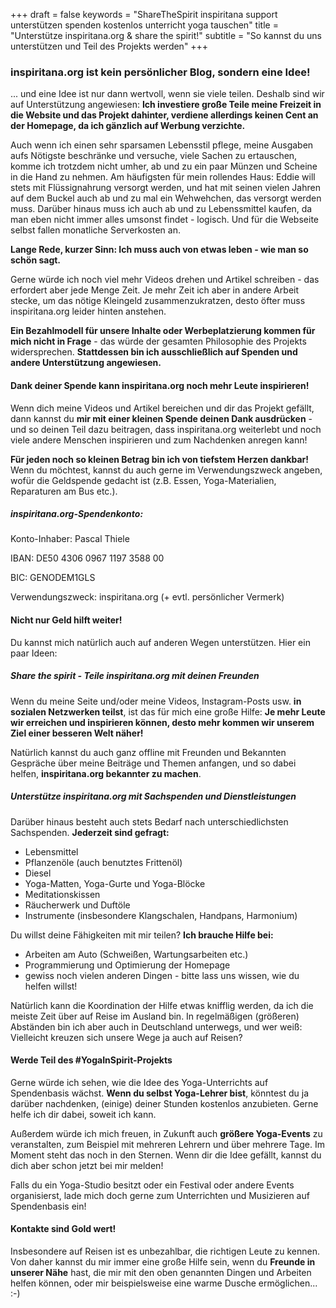 +++
draft = false
keywords =  "ShareTheSpirit inspiritana support unterstützen spenden kostenlos unterricht yoga tauschen"
title = "Unterstütze inspiritana.org & share the spirit!"
subtitle = "So kannst du uns unterstützen und Teil des Projekts werden"
+++

### inspiritana.org ist kein persönlicher Blog, sondern eine Idee!

... und eine Idee ist nur dann wertvoll, wenn sie viele teilen. Deshalb sind wir auf Unterstützung angewiesen: **Ich investiere große Teile meine Freizeit in die Website und das Projekt dahinter, verdiene allerdings keinen Cent an der Homepage, da ich gänzlich auf Werbung verzichte.**    

Auch wenn ich einen sehr sparsamen Lebensstil pflege, meine Ausgaben aufs Nötigste beschränke und versuche, viele Sachen zu ertauschen, komme ich trotzdem nicht umher, ab und zu ein paar Münzen und Scheine in die Hand zu nehmen. Am häufigsten für mein rollendes Haus: Eddie will stets mit Flüssignahrung versorgt werden, und hat mit seinen vielen Jahren auf dem Buckel auch ab und zu mal ein Wehwehchen, das versorgt werden muss. Darüber hinaus muss ich auch ab und zu Lebenssmittel kaufen, da man eben nicht immer alles umsonst findet - logisch. Und für die Webseite selbst fallen monatliche Serverkosten an.     

**Lange Rede, kurzer Sinn: Ich muss auch von etwas leben - wie man so schön sagt.**    

Gerne würde ich noch viel mehr Videos drehen und Artikel schreiben - das erfordert aber jede Menge Zeit. Je mehr Zeit ich aber in andere Arbeit stecke, um das nötige Kleingeld zusammenzukratzen, desto öfter muss inspiritana.org leider hinten anstehen.    

**Ein Bezahlmodell für unsere Inhalte oder Werbeplatzierung kommen für mich nicht in Frage** - das würde der gesamten Philosophie des Projekts widersprechen. **Stattdessen bin ich ausschließlich auf Spenden und andere Unterstützung angewiesen.**

#### Dank deiner Spende kann inspiritana.org noch mehr Leute inspirieren!

Wenn dich meine Videos und Artikel bereichen und dir das Projekt gefällt, dann kannst du **mir mit einer kleinen Spende deinen Dank ausdrücken** - und so deinen Teil dazu beitragen, dass inspiritana.org weiterlebt und noch viele andere Menschen inspirieren und zum Nachdenken anregen kann!    

**Für jeden noch so kleinen Betrag bin ich von tiefstem Herzen dankbar!** Wenn du möchtest, kannst du auch gerne im Verwendungszweck angeben, wofür die Geldspende gedacht ist (z.B. Essen, Yoga-Materialien, Reparaturen am Bus etc.).    

##### inspiritana.org-Spendenkonto:

Konto-Inhaber: Pascal Thiele

IBAN: DE50 4306 0967 1197 3588 00

BIC: GENODEM1GLS

Verwendungszweck: inspiritana.org (+ evtl. persönlicher Vermerk)			

#### Nicht nur Geld hilft weiter!

Du kannst mich natürlich auch auf anderen Wegen unterstützen. Hier ein paar Ideen:

##### Share the spirit - Teile inspiritana.org mit deinen Freunden

Wenn du meine Seite und/oder meine Videos, Instagram-Posts usw. **in sozialen Netzwerken teilst**, ist das für mich eine große Hilfe: **Je mehr Leute wir erreichen und inspirieren können, desto mehr kommen wir unserem Ziel einer besseren Welt näher!**    

Natürlich kannst du auch ganz offline mit Freunden und Bekannten Gespräche über meine Beiträge und Themen anfangen, und so dabei helfen, **inspiritana.org bekannter zu machen**.

##### Unterstütze inspiritana.org mit Sachspenden und Dienstleistungen

Darüber hinaus besteht auch stets Bedarf nach unterschiedlichsten Sachspenden. **Jederzeit sind gefragt:** 

 - Lebensmittel   
 - Pflanzenöle (auch benutztes Frittenöl)
 - Diesel
 - Yoga-Matten, Yoga-Gurte und Yoga-Blöcke
 - Meditationskissen
 - Räucherwerk und Duftöle
 - Instrumente (insbesondere Klangschalen, Handpans, Harmonium)

Du willst deine Fähigkeiten mit mir teilen? **Ich brauche Hilfe bei:**

 - Arbeiten am Auto (Schweißen, Wartungsarbeiten etc.)
 - Programmierung und Optimierung der Homepage
 - gewiss noch vielen anderen Dingen - bitte lass uns wissen, wie du helfen willst!

Natürlich kann die Koordination der Hilfe etwas knifflig werden, da ich die meiste Zeit über auf Reise im Ausland bin. In regelmäßigen (größeren) Abständen bin ich aber auch in Deutschland unterwegs, und wer weiß: Vielleicht kreuzen sich unsere Wege ja auch auf Reisen?

#### Werde Teil des #YogaInSpirit-Projekts

Gerne würde ich sehen, wie die Idee des Yoga-Unterrichts auf Spendenbasis wächst. **Wenn du selbst Yoga-Lehrer bist**, könntest du ja darüber nachdenken, (einige) deiner Stunden kostenlos anzubieten. Gerne helfe ich dir dabei, soweit ich kann.    

Außerdem würde ich mich freuen, in Zukunft auch **größere Yoga-Events** zu veranstalten, zum Beispiel mit mehreren Lehrern und über mehrere Tage. Im Moment steht das noch in den Sternen. Wenn dir die Idee gefällt, kannst du dich aber schon jetzt bei mir melden!

Falls du ein Yoga-Studio besitzt oder ein Festival oder andere Events organisierst, lade mich doch gerne zum Unterrichten und Musizieren auf Spendenbasis ein!


#### Kontakte sind Gold wert!

Insbesondere auf Reisen ist es unbezahlbar, die richtigen Leute zu kennen. Von daher kannst du mir immer eine große Hilfe sein, wenn du **Freunde in unserer Nähe** hast, die mir mit den oben genannten Dingen und Arbeiten helfen können, oder mir beispielsweise eine warme Dusche ermöglichen... :-)